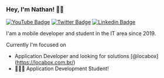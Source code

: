 ### Hey, I'm Nathan! 👋🏾

[![YouTube Badge](https://img.shields.io/badge/-Youtube-c14438?style=flat-square&labelColor=c14438&logo=youtube&logoColor=white&link=https://youtube.com/filhodanuvem)](https://youtube.com/filhodanuvem)
[![Twitter Badge](https://img.shields.io/badge/-Twitter-1ca0f1?style=flat-square&labelColor=1ca0f1&logo=twitter&logoColor=white&link=https://twitter.com/filhodanuvem)](https://twitter.com/filhodanuvem)
[![Linkedin Badge](https://img.shields.io/badge/-LinkedIn-blue?style=flat-square&logo=Linkedin&logoColor=white&link=https://www.linkedin.com/in/cloudson/)](https://www.linkedin.com/in/cloudson/)

I'am a mobile developer and student in the IT area since 2019.

Currently I'm focused on
- Application Developer and looking for solutions [@locabox] (https://locabox.com.br/)
- 👨🏾‍💻 Application Development Student!
